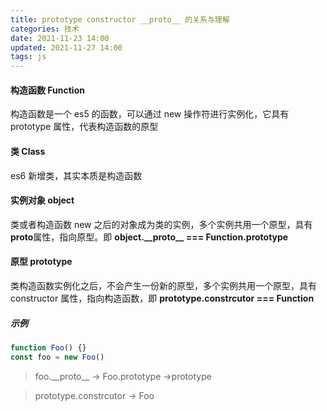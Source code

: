 ```yaml
---
title: prototype constructor __proto__ 的关系与理解
categories: 技术
date: 2021-11-23 14:00
updated: 2021-11-27 14:00
tags: js
---
```


#### 构造函数 Function

构造函数是一个 es5 的函数，可以通过 new 操作符进行实例化，它具有 prototype 属性，代表构造函数的原型

#### 类 Class

es6 新增类，其实本质是构造函数

#### 实例对象 object

类或者构造函数 new 之后的对象成为类的实例，多个实例共用一个原型，具有**proto**属性，指向原型。即 **object.\_\_proto\_\_ === Function.prototype**

#### 原型 prototype

类构造函数实例化之后，不会产生一份新的原型，多个实例共用一个原型，具有 constructor 属性，指向构造函数，即 **prototype.constrcutor === Function**

##### 示例

```js
function Foo() {}
const foo = new Foo()
```

>

> foo.\_\_proto\_\_ -> Foo.prototype ->prototype

> prototype.constrcutor -> Foo
